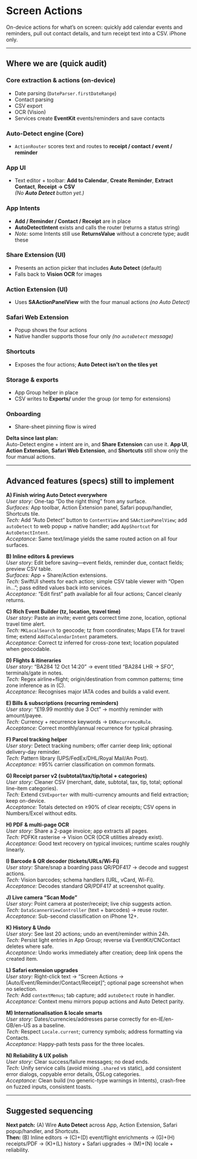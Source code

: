 # Screen Actions

On-device actions for what’s on screen: quickly add calendar events and reminders, pull out contact details, and turn receipt text into a CSV. iPhone only.

---

## Where we are (quick audit)

### Core extraction & actions (on-device)
- Date parsing (`DateParser.firstDateRange`)
- Contact parsing
- CSV export
- OCR (Vision)
- Services create **EventKit** events/reminders and save contacts

### Auto-Detect engine (Core)
- `ActionRouter` scores text and routes to **receipt / contact / event / reminder**

### App UI
- Text editor + toolbar: **Add to Calendar**, **Create Reminder**, **Extract Contact**, **Receipt → CSV**  
  _(No **Auto Detect** button yet.)_

### App Intents
- **Add / Reminder / Contact / Receipt** are in place
- **AutoDetectIntent** exists and calls the router (returns a status string)
- _Note:_ some Intents still use **ReturnsValue** without a concrete type; audit these

### Share Extension (UI)
- Presents an action picker that includes **Auto Detect** (default)
- Falls back to **Vision OCR** for images

### Action Extension (UI)
- Uses **SAActionPanelView** with the four manual actions _(no Auto Detect)_

### Safari Web Extension
- Popup shows the four actions
- Native handler supports those four only _(no `autoDetect` message)_

### Shortcuts
- Exposes the four actions; **Auto Detect isn’t on the tiles yet**

### Storage & exports
- App Group helper in place
- CSV writes to **Exports/** under the group (or temp for extensions)

### Onboarding
- Share-sheet pinning flow is wired

**Delta since last plan:**  
Auto-Detect engine + intent are in, and **Share Extension** can use it. **App UI**, **Action Extension**, **Safari Web Extension**, and **Shortcuts** still show only the four manual actions.

---

## Advanced features (specs) still to implement

**A) Finish wiring Auto Detect everywhere**  
_User story:_ One-tap “Do the right thing” from any surface.  
_Surfaces:_ App toolbar, Action Extension panel, Safari popup/handler, Shortcuts tile.  
_Tech:_ Add “Auto Detect” button to `ContentView` and `SAActionPanelView`; add `autoDetect` to web popup + native handler; add `AppShortcut` for `AutoDetectIntent`.  
_Acceptance:_ Same text/image yields the same routed action on all four surfaces.

**B) Inline editors & previews**  
_User story:_ Edit before saving—event fields, reminder due, contact fields; preview CSV table.  
_Surfaces:_ App + Share/Action extensions.  
_Tech:_ SwiftUI sheets for each action; simple CSV table viewer with “Open in…”; pass edited values back into services.  
_Acceptance:_ “Edit first” path available for all four actions; Cancel cleanly returns.

**C) Rich Event Builder (tz, location, travel time)**  
_User story:_ Paste an invite; event gets correct time zone, location, optional travel time alert.  
_Tech:_ `MKLocalSearch` to geocode; tz from coordinates; Maps ETA for travel time; extend `AddToCalendarIntent` parameters.  
_Acceptance:_ Correct tz inferred for cross-zone text; location populated when geocodable.

**D) Flights & itineraries**  
_User story:_ “BA284 12 Oct 14:20” → event titled “BA284 LHR → SFO”, terminals/gate in notes.  
_Tech:_ Regex airline+flight; origin/destination from common patterns; time zone inference as in (C).  
_Acceptance:_ Recognises major IATA codes and builds a valid event.

**E) Bills & subscriptions (recurring reminders)**  
_User story:_ “£19.99 monthly due 3 Oct” → monthly reminder with amount/payee.  
_Tech:_ Currency + recurrence keywords → `EKRecurrenceRule`.  
_Acceptance:_ Correct monthly/annual recurrence for typical phrasing.

**F) Parcel tracking helper**  
_User story:_ Detect tracking numbers; offer carrier deep link; optional delivery-day reminder.  
_Tech:_ Pattern library (UPS/FedEx/DHL/Royal Mail/An Post).  
_Acceptance:_ ≥95% carrier classification on common formats.

**G) Receipt parser v2 (subtotal/tax/tip/total + categories)**  
_User story:_ Cleaner CSV (merchant, date, subtotal, tax, tip, total; optional line-item categories).  
_Tech:_ Extend `CSVExporter` with multi-currency amounts and field extraction; keep on-device.  
_Acceptance:_ Totals detected on ≥90% of clear receipts; CSV opens in Numbers/Excel without edits.

**H) PDF & multi-page OCR**  
_User story:_ Share a 2-page invoice; app extracts all pages.  
_Tech:_ PDFKit rasterise → Vision OCR (OCR utilities already exist).  
_Acceptance:_ Good text recovery on typical invoices; runtime scales roughly linearly.

**I) Barcode & QR decoder (tickets/URLs/Wi-Fi)**  
_User story:_ Share/snap a boarding pass QR/PDF417 → decode and suggest actions.  
_Tech:_ Vision barcodes; schema handlers (URL, vCard, Wi-Fi).  
_Acceptance:_ Decodes standard QR/PDF417 at screenshot quality.

**J) Live camera “Scan Mode”**  
_User story:_ Point camera at poster/receipt; live chip suggests action.  
_Tech:_ `DataScannerViewController` (text + barcodes) → reuse router.  
_Acceptance:_ Sub-second classification on iPhone 12+.

**K) History & Undo**  
_User story:_ See last 20 actions; undo an event/reminder within 24h.  
_Tech:_ Persist light entries in App Group; reverse via EventKit/CNContact deletes where safe.  
_Acceptance:_ Undo works immediately after creation; deep link opens the created item.

**L) Safari extension upgrades**  
_User story:_ Right-click text → “Screen Actions → [Auto/Event/Reminder/Contact/Receipt]”; optional page screenshot when no selection.  
_Tech:_ Add `contextMenus`; tab capture; add `autoDetect` route in handler.  
_Acceptance:_ Context menu mirrors popup actions and Auto Detect parity.

**M) Internationalisation & locale smarts**  
_User story:_ Dates/currencies/addresses parse correctly for en-IE/en-GB/en-US as a baseline.  
_Tech:_ Respect `Locale.current`; currency symbols; address formatting via Contacts.  
_Acceptance:_ Happy-path tests pass for the three locales.

**N) Reliability & UX polish**  
_User story:_ Clear success/failure messages; no dead ends.  
_Tech:_ Unify service calls (avoid mixing `.shared` vs static), add consistent error dialogs, copyable error details, OSLog categories.  
_Acceptance:_ Clean build (no generic-type warnings in Intents), crash-free on fuzzed inputs, consistent toasts.

---

## Suggested sequencing

**Next patch:** (A) Wire **Auto Detect** across App, Action Extension, Safari popup/handler, and Shortcuts.  
**Then:** (B) Inline editors → (C)+(D) event/flight enrichments → (G)+(H) receipts/PDF → (K)+(L) history + Safari upgrades → (M)+(N) locale + reliability.
